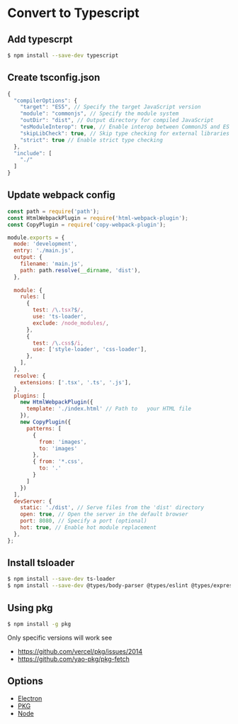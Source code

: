 # Convert to Typescript


## Add typescrpt

```bash
$ npm install --save-dev typescript
```

## Create tsconfig.json

```javascript
{
  "compilerOptions": {
    "target": "ES5", // Specify the target JavaScript version
    "module": "commonjs", // Specify the module system
    "outDir": "dist", // Output directory for compiled JavaScript
    "esModuleInterop": true, // Enable interop between CommonJS and ES modules
    "skipLibCheck": true, // Skip type checking for external libraries
    "strict": true // Enable strict type checking
  },
  "include": [
    "./"
  ]
}
```

## Update webpack config

```javascript
const path = require('path');
const HtmlWebpackPlugin = require('html-webpack-plugin');
const CopyPlugin = require('copy-webpack-plugin');

module.exports = {
  mode: 'development',
  entry: './main.js',
  output: {
    filename: 'main.js',
    path: path.resolve(__dirname, 'dist'),
  },
  
  module: {  
    rules: [
      {
        test: /\.tsx?$/,
        use: 'ts-loader',
        exclude: /node_modules/,
      },
      {
        test: /\.css$/i,
        use: ['style-loader', 'css-loader'],
      },    
    ],
  },
  resolve: {
    extensions: ['.tsx', '.ts', '.js'],
  },
  plugins: [
    new HtmlWebpackPlugin({
      template: './index.html' // Path to   your HTML file
    }),
    new CopyPlugin({
      patterns: [
        {
          from: 'images',
          to: 'images'
        },
        { from: '*.css',
          to: '.'          
        }
      ]
    })
  ],
  devServer: {
    static: './dist', // Serve files from the 'dist' directory
    open: true, // Open the server in the default browser
    port: 8080, // Specify a port (optional)
    hot: true, // Enable hot module replacement
  },
};

```

## Install tsloader

```bash
$ npm install --save-dev ts-loader
$ npm install --save-dev @types/body-parser @types/eslint @types/express-serve-static-core @types/http-errors @types/node @types/qs @types/range-parser @types/send
```

## Using pkg

```bash
$ npm install -g pkg
```

Only specific versions will work see 
- https://github.com/vercel/pkg/issues/2014
- https://github.com/yao-pkg/pkg-fetch


## Options

- [Electron](https://www.electronjs.org/docs/latest/)
- [PKG](https://github.com/vercel/pkg#readme)
- [Node](https://nodejs.org/api/single-executable-applications.html)
